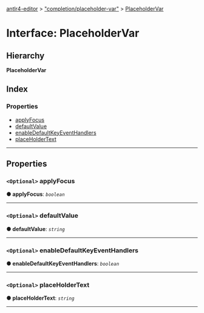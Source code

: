 [antlr4-editor](../README.md) > ["completion/placeholder-var"](../modules/_completion_placeholder_var_.md) > [PlaceholderVar](../interfaces/_completion_placeholder_var_.placeholdervar.md)

# Interface: PlaceholderVar

## Hierarchy

**PlaceholderVar**

## Index

### Properties

* [applyFocus](_completion_placeholder_var_.placeholdervar.md#applyfocus)
* [defaultValue](_completion_placeholder_var_.placeholdervar.md#defaultvalue)
* [enableDefaultKeyEventHandlers](_completion_placeholder_var_.placeholdervar.md#enabledefaultkeyeventhandlers)
* [placeHolderText](_completion_placeholder_var_.placeholdervar.md#placeholdertext)

---

## Properties

<a id="applyfocus"></a>

### `<Optional>` applyFocus

**● applyFocus**: *`boolean`*

___
<a id="defaultvalue"></a>

### `<Optional>` defaultValue

**● defaultValue**: *`string`*

___
<a id="enabledefaultkeyeventhandlers"></a>

### `<Optional>` enableDefaultKeyEventHandlers

**● enableDefaultKeyEventHandlers**: *`boolean`*

___
<a id="placeholdertext"></a>

### `<Optional>` placeHolderText

**● placeHolderText**: *`string`*

___

